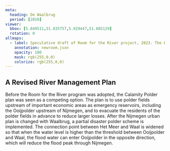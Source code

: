 ```yaml
---
meta:
  heading: De Waalbrug
  period: [2010]
viewer:
  bbox: [5.849511,51.835757,5.929447,51.885129]
  rotation: 0
allmaps:
  - label: Speculative draft of Room for the River project, 2023. The Berlage.
    annotation: newroom.json
    opacity: 100
    mask: rgb(255,0,0)
    colorize: rgb(255,0,0)
---
```


## A Revised River Management Plan

Before the Room for the River program was adopted, the Calamity Polder plan was seen as a competing option. The plan is to use polder fields upstream of important economic areas as emergency reservoirs, including the Ooijpolder upstream of Nijmegen, and to evacuate the residents of the polder fields in advance to reduce larger losses. After the Nijmegen urban plan is changed with Waalbrug, a partial disaster polder scheme is implemented. The connection point between Het Meer and Waal is widened so that when the water level is  higher than the threshold between Ooijpolder and Waal, the flood water can enter Ooijpolder in the opposite direction, which will reduce the flood peak through Nijmegen.
